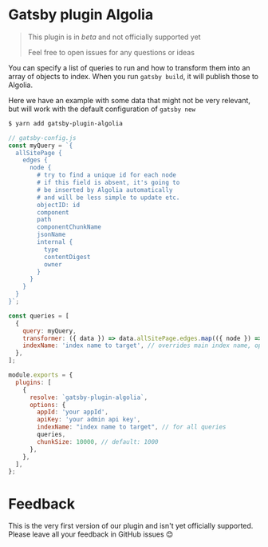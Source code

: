 # Gatsby plugin Algolia

> This plugin is in _beta_ and not officially supported yet
>
> Feel free to open issues for any questions or ideas

You can specify a list of queries to run and how to transform them into an array of objects to index. When you run `gatsby build`, it will publish those to Algolia.

Here we have an example with some data that might not be very relevant, but will work with the default configuration of `gatsby new`

```sh
$ yarn add gatsby-plugin-algolia
```

```js
// gatsby-config.js
const myQuery = `{
  allSitePage {
    edges {
      node {
        # try to find a unique id for each node
        # if this field is absent, it's going to
        # be inserted by Algolia automatically
        # and will be less simple to update etc.
        objectID: id
        component
        path
        componentChunkName
        jsonName
        internal {
          type
          contentDigest
          owner
        }
      }
    }
  }
}`;

const queries = [
  {
    query: myQuery,
    transformer: ({ data }) => data.allSitePage.edges.map(({ node }) => node), // optional
    indexName: 'index name to target', // overrides main index name, optional
  },
];

module.exports = {
  plugins: [
    {
      resolve: `gatsby-plugin-algolia`,
      options: {
        appId: 'your appId',
        apiKey: 'your admin api key',
        indexName: "index name to target", // for all queries
        queries,
        chunkSize: 10000, // default: 1000
      },
    },
  ],
};
```

# Feedback

This is the very first version of our plugin and isn't yet officially supported. Please leave all your feedback in GitHub issues 😊
